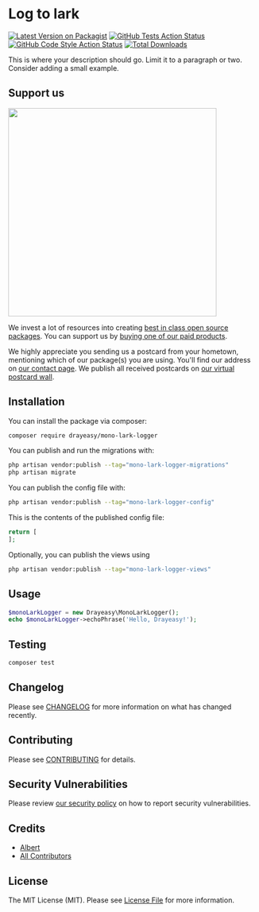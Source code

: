 # Log to lark

[![Latest Version on Packagist](https://img.shields.io/packagist/v/drayeasy/mono-lark-logger.svg?style=flat-square)](https://packagist.org/packages/drayeasy/mono-lark-logger)
[![GitHub Tests Action Status](https://img.shields.io/github/actions/workflow/status/drayeasy/mono-lark-logger/run-tests.yml?branch=main&label=tests&style=flat-square)](https://github.com/drayeasy/mono-lark-logger/actions?query=workflow%3Arun-tests+branch%3Amain)
[![GitHub Code Style Action Status](https://img.shields.io/github/actions/workflow/status/drayeasy/mono-lark-logger/fix-php-code-style-issues.yml?branch=main&label=code%20style&style=flat-square)](https://github.com/drayeasy/mono-lark-logger/actions?query=workflow%3A"Fix+PHP+code+style+issues"+branch%3Amain)
[![Total Downloads](https://img.shields.io/packagist/dt/drayeasy/mono-lark-logger.svg?style=flat-square)](https://packagist.org/packages/drayeasy/mono-lark-logger)

This is where your description should go. Limit it to a paragraph or two. Consider adding a small example.

## Support us

[<img src="https://github-ads.s3.eu-central-1.amazonaws.com/mono-lark-logger.jpg?t=1" width="419px" />](https://spatie.be/github-ad-click/mono-lark-logger)

We invest a lot of resources into creating [best in class open source packages](https://spatie.be/open-source). You can support us by [buying one of our paid products](https://spatie.be/open-source/support-us).

We highly appreciate you sending us a postcard from your hometown, mentioning which of our package(s) you are using. You'll find our address on [our contact page](https://spatie.be/about-us). We publish all received postcards on [our virtual postcard wall](https://spatie.be/open-source/postcards).

## Installation

You can install the package via composer:

```bash
composer require drayeasy/mono-lark-logger
```

You can publish and run the migrations with:

```bash
php artisan vendor:publish --tag="mono-lark-logger-migrations"
php artisan migrate
```

You can publish the config file with:

```bash
php artisan vendor:publish --tag="mono-lark-logger-config"
```

This is the contents of the published config file:

```php
return [
];
```

Optionally, you can publish the views using

```bash
php artisan vendor:publish --tag="mono-lark-logger-views"
```

## Usage

```php
$monoLarkLogger = new Drayeasy\MonoLarkLogger();
echo $monoLarkLogger->echoPhrase('Hello, Drayeasy!');
```

## Testing

```bash
composer test
```

## Changelog

Please see [CHANGELOG](CHANGELOG.md) for more information on what has changed recently.

## Contributing

Please see [CONTRIBUTING](CONTRIBUTING.md) for details.

## Security Vulnerabilities

Please review [our security policy](../../security/policy) on how to report security vulnerabilities.

## Credits

- [Albert](https://github.com/esrever10)
- [All Contributors](../../contributors)

## License

The MIT License (MIT). Please see [License File](LICENSE.md) for more information.
